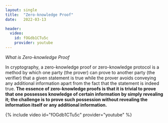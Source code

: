 ```yaml
---
layout: single
title:  "Zero-knowledge Proof"
date:   2022-03-13

header:
  video:
    id: fOGdb1CTu5c
    provider: youtube
---
```


*What is Zero-knowledge Proof*

In cryptography, a zero-knowledge proof or zero-knowledge protocol is a method by which one party (the prover) can prove to another party (the verifier) that a given statement is true while the prover avoids conveying any additional information apart from the fact that the statement is indeed true. **The essence of zero-knowledge proofs is that it is trivial to prove that one possesses knowledge of certain information by simply revealing it; the challenge is to prove such possession without revealing the information itself or any additional information.**

{% include video id="fOGdb1CTu5c" provider="youtube" %}

